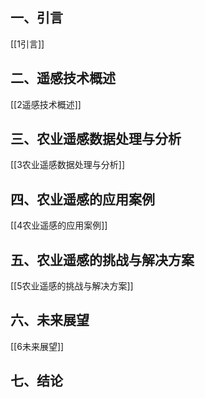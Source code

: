 ## 一、引言

[[1引言]]

## 二、遥感技术概述

[[2遥感技术概述]]

## 三、农业遥感数据处理与分析

[[3农业遥感数据处理与分析]]

## 四、农业遥感的应用案例

[[4农业遥感的应用案例]]

## 五、农业遥感的挑战与解决方案

[[5农业遥感的挑战与解决方案]]

## 六、未来展望

[[6未来展望]]

## 七、结论